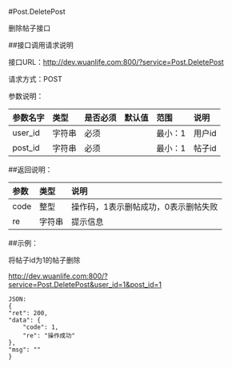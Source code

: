 #Post.DeletePost

删除帖子接口

##接口调用请求说明

接口URL：http://dev.wuanlife.com:800/?service=Post.DeletePost

请求方式：POST

参数说明：

|参数名字    |类型   |是否必须    |默认值    |范围        |说明|
|:--|:--|:--|:--|:--|:--|
|user_id    |字符串   |必须    |           |最小：1     |用户id|
|post_id    |字符串   |必须         |      |最小：1     |帖子id

##返回说明：

|参数        |类型   |说明|
|:--|:--|:--|
|code            |整型   |操作码，1表示删帖成功，0表示删帖失败|
|re             |字符串  |提示信息|

##示例：

将帖子id为1的帖子删除

http://dev.wuanlife.com:800/?service=Post.DeletePost&user_id=1&post_id=1

    JSON:
    {
    "ret": 200,
    "data": {
        "code": 1,
        "re": "操作成功"
    },
    "msg": ""
    }
